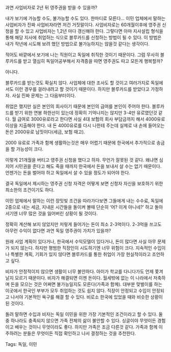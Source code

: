 과연 사업비자로 2년 뒤 영주권을 받을 수 있을까?

내가 보기에 가능할 수도, 불가능할 수도 있다. 한마디로 모른다… 이민 업체에서 말하는 사업비자가 진짜 사업비자라면 저건 거짓말이다. 사업비자로는 60개월이후에 영주권 신청을 할 수 있고 사업비자는 1,2년 마다 갱신해야 한다. 그렇다면 아마 지사설립 형식을 통해 해당 지사에 취업하는 식으로 블루카드를 신청하는 방법이 될 수 있다. 이 방법은 내가 작년에 시도해 보려 했던 방법으로 불가능하지는 않을것 같다는 생각이다.

적어도 바깥에서 보기에 나는 직원이고 독일에 취직한 것이기 때문이다. 그럼 무사히 블루카드를 받고 열심히 독일어공부해서 자격증을 따면 영주권도 따고 모든게 행복할까?

아니다.

블루카드를 받는것도 확실치 않다. 사업체에 대한 조사도 할 것이고 여러가지로 독일에서도 이런 경우를 걸러내려고 할 것이기 때문이다. 하지만 블루카드를 받았다고 가정하자. 사실 진짜 문제는 그 다음부터이다.

취업은 했지만 실은 본인의 회사이기 때문에 본인의 급여를 본인이 주어야 한다. 블루카드를 받기 위한 연봉 하한선이 있는데 정확히 기억나지는 않지만 3-4만 유로였던것 같다. 월 급여로 3000유로라고 한다면 사실 4대 보험의 회사 부담금까지 해서 4000유로 이상을 지출해야 한다. 내 돈 4000유로를 다시 나한테 주는데 실제로 내 손에 들어오는 돈은 2000유로 남짓이다(세금, 보험 때고).

2000 유로로 가족과 함께 생활하는것은 매우 어렵기 때문에 한국에서 추가적으로 송금을 할 가능성이 크다.

이렇게 21개월을 버티고 영주권 신청을 했다고 하자. 무언가 잘못된 것 같다. 왜냐면 심지어 시민권을 준다고 해도 죽을 때까지 한국에서 돈을 보내서 살 수는 없기 때문이다. 언젠가는 돈을 벌어야 하고 독일에서 살 수 있을 정도가 되어야 한다.

결국 독일에서 제시하는 영주권 신청 자격은 어떻게 보면 신청자 자신을 보호하기 위한 최소한의 조건이기도 하다.

이민 업체에서 말하는 이런 장밋빛 조건을 따라가다보면 그들에게 내는 수수료, 독일에 2중으로 내는 세금, 지내온 시간들을 돌이켜 볼때 단순히 ‘어? 이게 아니네?’ 하고 돌아서기엔 너무 많은 것을 잃어버린 상황이 될 것이다.

정확히 계산해 보지 않았지만 저렇게 들어가는 돈이 최소 2-3억이다. 2-3억을 쓰고도 아무런 수익이 없다면 과연 독일 영주권이 가치가 있을까?

원래 사업 계획이 있다거나, 한국에서 수익모델이 있다거나, 돈이 많다면 사실 아무 문제가 되지 않는다. 하지만 평범한 직장인이 시도하기엔 너무 위험이 크다. 지속적인 수입이나 특별한 계획, 기회가 있지 않다면 블루카드를 통한 취업이 가장 현실적이라고 조언하고 싶다.

비자가 안정적이지 않으면 생활이 너무 불안하다. 아이가 학교를 다니다가도 언제 쫓겨날지 모르기 때문이다. 비자가 해결되면 이젠 돈이다. 월세밖에 없는 이 나라에서 저축하며 돈을 모으는 것은 어쩌면 불가능일지도 모른다(가족과 함께). 대부분 맞벌이를 하는 이곳에서 한국인 부부가 모두 취업하는 것도 쉽지 않다. 직장이 안정되고 수입이 안정되고 나서야 기본적인 욕구를 해결 할 수 있다. 비로소 한국에 있었을 때와 비슷한 상황이 된 것이다.

돌려 말하면 수입과 비자는 독일 이민을 위한 가장 기본적인 조건이라고 할 수 있다. 둘 중 하나라도 충족되지 않으면 가족 전체의 삶이 불안할 수 있다. 싱글이야 무엇이든 경험이고 배우는 것이니 무엇이라도 좋다. 하지만 가족은 조금 다른것 같다. 가족과 함께 이주하려는 분들은 무엇이든 직접 확인하고 나서 결정하는 것을 추천한다.

Tags:
  독일, 이민